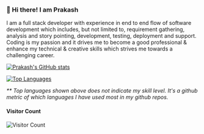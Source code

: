 ### 👋 Hi there! I am Prakash  
I am a full stack developer with experience in end to end flow of software development which includes, but not limited to, requirement gathering, analysis and story pointing, development, testing, deployment and support.  
Coding is my passion and it drives me to become a good professional & enhance my technical & creative skills  which strives me towards a challenging career. 

[![Prakash's GitHub stats](https://github-readme-stats.vercel.app/api?username=prakashait9&count_private=true&show_icons=true&include_all_commits=true)](https://github.com/anuraghazra/github-readme-stats)   
  
[![Top Languages](https://github-readme-stats.vercel.app/api/top-langs/?username=prakashait9&layout=compact)](https://github.com/anuraghazra/github-readme-stats)  
  
_** Top languages shown above does not indicate my skill level. It's a github metric of which languages I have used most in my github repos._ 

#### Visitor Count
![Visitor Count](https://profile-counter.glitch.me/{prakashait9}/count.svg)
